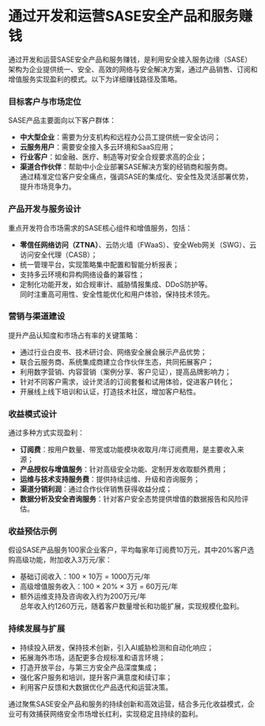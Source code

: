 # 通过开发和运营SASE安全产品和服务赚钱
通过开发和运营SASE安全产品和服务赚钱，是利用安全接入服务边缘（SASE）架构为企业提供统一、安全、高效的网络与安全解决方案，通过产品销售、订阅和增值服务实现盈利的模式。以下为详细赚钱路径及策略。

### 目标客户与市场定位  
SASE产品主要面向以下客户群体：  
* **中大型企业**：需要为分支机构和远程办公员工提供统一安全访问；  
* **云服务用户**：需要安全接入多云环境和SaaS应用；  
* **行业客户**：如金融、医疗、制造等对安全合规要求高的企业；  
* **渠道合作伙伴**：帮助中小企业部署SASE解决方案的经销商和服务商。  
通过精准定位客户安全痛点，强调SASE的集成化、安全性及灵活部署优势，提升市场竞争力。

### 产品开发与服务设计  
重点开发符合市场需求的SASE核心组件和增值服务，包括：  
* **零信任网络访问（ZTNA）**、云防火墙（FWaaS）、安全Web网关（SWG）、云访问安全代理（CASB）；  
* 统一管理平台，实现策略集中配置和智能分析报表；  
* 支持多云环境和异构网络设备的兼容性；  
* 定制化功能开发，如合规审计、威胁情报集成、DDoS防护等。  
同时注重高可用性、安全性能优化和用户体验，保持技术领先。

### 营销与渠道建设  
提升产品认知度和市场占有率的关键策略：  
* 通过行业白皮书、技术研讨会、网络安全展会展示产品优势；  
* 联合云服务商、系统集成商建立合作伙伴生态，共同拓展客户；  
* 利用数字营销、内容营销（案例分享、客户见证），提高品牌影响力；  
* 针对不同客户需求，设计灵活的订阅套餐和试用体验，促进客户转化；  
* 开展线上线下培训和认证，打造技术社区，增加客户粘性。  

### 收益模式设计  
通过多种方式实现盈利：  
* **订阅费**：按用户数量、带宽或功能模块收取月/年订阅费用，是主要收入来源；  
* **产品授权与增值服务**：针对高级安全功能、定制开发收取额外费用；  
* **运维与技术支持服务费**：提供持续运维、升级和咨询服务；  
* **渠道分销利润**：通过合作伙伴销售获得收益分成；  
* **数据分析及安全咨询服务**：针对客户安全态势提供增值的数据报告和风险评估。  

### 收益预估示例  
假设SASE产品服务100家企业客户，平均每家年订阅费10万元，其中20%客户选购高级功能，附加收入3万元/家：  
* 基础订阅收入：100 × 10万 = 1000万元/年  
* 高级增值服务收入：100 × 20% × 3万 = 60万元/年  
* 额外运维支持及咨询收入约为200万元/年  
总年收入约1260万元，随着客户数量增长和功能扩展，实现规模化盈利。

### 持续发展与扩展  
* 持续投入研发，保持技术创新，引入AI威胁检测和自动化响应；  
* 拓展海外市场，适配更多合规标准和语言环境；  
* 打造开放平台，与第三方安全产品深度集成；  
* 强化客户服务和培训，提升客户满意度和续订率；  
* 利用客户反馈和大数据优化产品迭代和运营决策。  

通过聚焦SASE安全产品和服务的持续创新和高效运营，结合多元化收益模式，企业可有效捕获网络安全市场增长红利，实现稳定且持续的盈利。